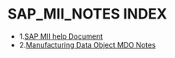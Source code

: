 # SAP_MII_NOTES INDEX
- 1.[SAP MII help Document](https://help.sap.com/saphelp_mii151sp03/helpdata/en/4d/54cbe9071b60c5e10000000a15822d/frameset.htm)
- 2.[Manufacturing Data Object MDO Notes](https://github.com/subrahmanyam-pampana/SAP_MII_NOTES/blob/598432f45cce7f80ea5f907694aecb7bad6f5aa9/MII%20Manufacturing%20Data%20Objects%20(MDO)%20Guide%20(1).pdf)
